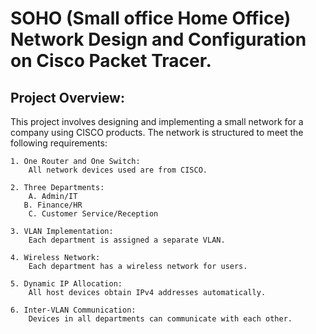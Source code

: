 # SOHO (Small office Home Office) Network Design and Configuration on Cisco Packet Tracer.


## Project Overview:
This project involves designing and implementing a small network for a company using CISCO products. The network is structured to meet the following requirements:

    1. One Router and One Switch: 
        All network devices used are from CISCO.

    2. Three Departments:
        A. Admin/IT
	   B. Finance/HR
        C. Customer Service/Reception

    3. VLAN Implementation:
        Each department is assigned a separate VLAN.

    4. Wireless Network:
        Each department has a wireless network for users.

    5. Dynamic IP Allocation:
        All host devices obtain IPv4 addresses automatically.

    6. Inter-VLAN Communication:
        Devices in all departments can communicate with each other.
